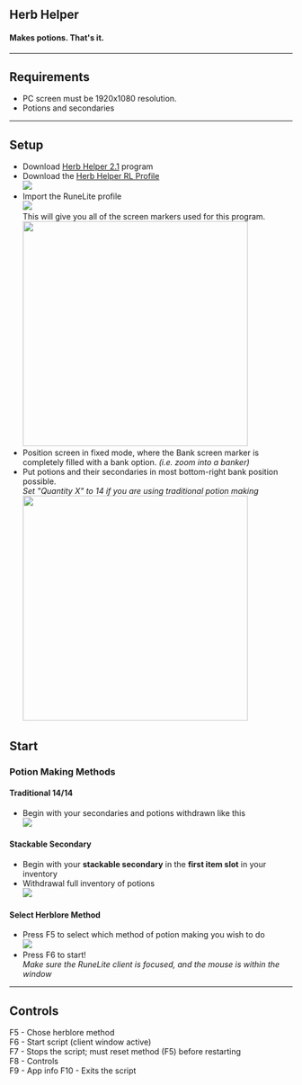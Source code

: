 ## Herb Helper
#### Makes potions. That's it.

----

## Requirements
- PC screen must be 1920x1080 resolution.
- Potions and secondaries

----

## Setup
- Download <a href="https://github.com/DragzDA69/OSRS_AHK_Published/blob/main/Herb%20Helper/Herb%20Helper%202.1.exe" download>Herb Helper 2.1</a> program  
- Download the <a href="https://github.com/DragzDA69/OSRS_AHK_Published/blob/main/Herb%20Helper/Herb%20Helper%20RL%20Profile.properties" doownload>Herb Helper RL Profile</a>  
  <img src="https://user-images.githubusercontent.com/92201744/236942734-7d5c5f5c-cd0d-4da1-8d30-816451848374.png"/>
- Import the RuneLite profile  
  <img src="https://user-images.githubusercontent.com/92201744/236934719-2e883bfc-6272-4ba9-a2b8-c249f1823f63.png"/>  
  This will give you all of the screen markers used for this program.  
  <img src="https://user-images.githubusercontent.com/92201744/236939249-5087303d-759a-4e22-b5f2-0f57a66e8a84.png" width="400"/>
- Position screen in fixed mode, where the Bank screen marker is completely filled with a bank option.  _(i.e. zoom into a banker)_
- Put potions and their secondaries in most bottom-right bank position possible.  
  *Set "Quantity X" to 14 if you are using traditional potion making*  
  <img src="https://user-images.githubusercontent.com/92201744/236939880-87788a37-d3e0-4d40-9cb3-4e8a279cb3ba.png" width="400"/>



## Start

### Potion Making Methods
#### Traditional 14/14
- Begin with your secondaries and potions withdrawn like this  
  <img src="https://user-images.githubusercontent.com/92201744/236938037-368b65de-53ec-4950-9fe7-edfab5d94748.png"/>  

#### Stackable Secondary
- Begin with your **stackable secondary** in the **first item slot** in your inventory  
- Withdrawal full inventory of potions  
  <img src="https://gyazo.com/cae62045ef95e155955bafd4995c7e39.png"/> 

#### Select Herblore Method
- Press F5 to select which method of potion making you wish to do  
  <img src="https://user-images.githubusercontent.com/92201744/236938303-1811e75a-16e5-4162-8f47-9e2e67b1457d.png" />
- Press F6 to start!  
  _Make sure the RuneLite client is focused, and the mouse is within the window_


----

## Controls
F5 - Chose herblore method  
F6 - Start script (client window active)  
F7 - Stops the script; must reset method (F5) before restarting  
F8 - Controls  
F9 - App info
F10 - Exits the script
